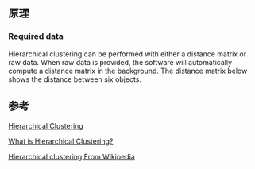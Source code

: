 ## 原理

### Required data
Hierarchical clustering can be performed with either a distance matrix or raw data. When raw data is provided, the software will automatically compute a distance matrix in the background. The distance matrix below shows the distance between six objects.




## 参考
[Hierarchical Clustering](https://www.sciencedirect.com/topics/computer-science/hierarchical-clustering)

[What is Hierarchical Clustering?](https://www.displayr.com/what-is-hierarchical-clustering/#:~:text=Hierarchical%20clustering%2C%20also%20known%20as,broadly%20similar%20to%20each%20other.)

[Hierarchical clustering
From Wikipedia](https://en.wikipedia.org/wiki/Hierarchical_clustering)